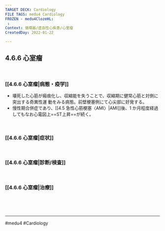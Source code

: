 ```yaml
---
TARGET DECK: Cardiology
FILE TAGS: medu4 Cardiology
FROZEN - medu4ClozeHL:
 : 
Context: 循環器/虚血性心疾患/心室瘤
CreatedDay: 2022-01-22

---
```


## 4.6.6 心室瘤

<br>

### [[4.6.6 心室瘤|病態・疫学]]
* 壊死した心筋が瘢痕化し、収縮能を失うことで、収縮期に健常心筋と対側に突出する奇異性運 動をみる病態。前壁梗塞例にて心尖部に好発する。
* 慢性期合併症であり、[[4.5 急性心筋梗塞〈AMI〉|AMI]]後、1 か月程度経過してもなお心電図上==ST上昇==が続く。
 
<!--ID: 1643709296608-->


<br>

### [[4.6.6 心室瘤|症状]]


<br>

### [[4.6.6 心室瘤|診断/検査]]


<br>

### [[4.6.6 心室瘤|治療]]


<br><br><br>

---
#medu4 #Cardiology